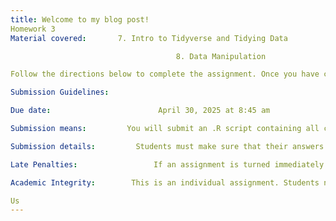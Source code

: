 ```yaml
---
title: Welcome to my blog post!
Homework 3
Material covered:       7. Intro to Tidyverse and Tidying Data

                                     8. Data Manipulation

Follow the directions below to complete the assignment. Once you have completed the assignment, submit your answer on Canvas before the due date.

Submission Guidelines:

Due date:                        April 30, 2025 at 8:45 am

Submission means:         You will submit an .R script containing all code, comments and explanations (remember to use # at the beginning of your comment) for each question in order to receive credit for your work.

Submission details:         Students must make sure that their answers are readable, complete, and submitted before the deadline. Late submission for ANY reason, whether in part or in whole, or unreadable files will trigger the late penalties. The time when I receive the last part of your answers will count when computing late penalties, not the time when you sent the answers.

Late Penalties:                 If an assignment is turned immediately after the due date, your score will be reduced by 10% of the maximum assignment grade. Additional 10% will be deducted from your score for every 24 hours after that.

Academic Integrity:        This is an individual assignment. Students need to submit their own answers and understand those answers. I reserve the right to ask you to walk me through the code for your assignment. If you fail to explain the code in detail and the choices you made, you will receive 0 points for the part of the assignment. Students who refuse to provide the explanation for their work will receive 0 points for the entire assignment. 

Us
---
```


